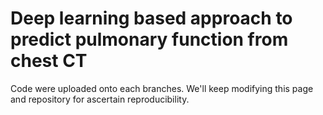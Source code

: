 # Deep learning based approach to predict pulmonary function from chest CT

Code were uploaded onto each branches.
We'll keep modifying this page and repository for ascertain reproducibility. 

